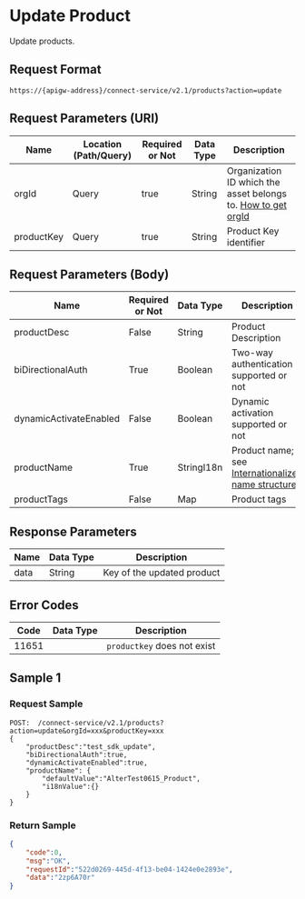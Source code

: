 # Update Product



Update products.

## Request Format

```
https://{apigw-address}/connect-service/v2.1/products?action=update
```

## Request Parameters (URI)

| Name | Location (Path/Query) | Required or Not | Data Type | Description |
|---------------|------------------|----------|-----------|--------------|
| orgId         | Query            | true     | String    | Organization ID which the asset belongs to. [How to get orgId](/docs/api/en/latest/api_faqs#how-to-get-organization-id-orgid-orgid)                |
| productKey         | Query            | true     | String    | Product Key identifier|


## Request Parameters (Body)

| Name            | Required or Not | Data Type | Description |
|-------------------|----------|-----------|--------------|
| productDesc       | False     | String       | Product Description                                                         |
| biDirectionalAuth | True      | Boolean      | Two-way authentication supported or not                                                  |
| dynamicActivateEnabled           | False      | Boolean      | Dynamic activation supported or not|
| productName       | True      | StringI18n | Product name; see [Internationalized name structure](/docs/api/en/latest/api_faqs.html#internationalized-name-structure)                                                           |
|productTags|False|Map| Product tags |



## Response Parameters

| Name | Data Type | Description |
|-------------|---------------|------------|
| data | String                           | Key of the updated product               |


## Error Codes

| Code| Data Type | Description |
|-------------|--------------|-------------|
| 11651 |                       | `productkey` does not exist              |

## Sample 1

### Request Sample

```
POST:  /connect-service/v2.1/products?action=update&orgId=xxx&productKey=xxx
{
	"productDesc":"test_sdk_update",
	"biDirectionalAuth":true,
	"dynamicActivateEnabled":true,
	"productName": {
		"defaultValue":"AlterTest0615_Product",
		"i18nValue":{}
	}
}
```

### Return Sample

```json
{
	"code":0,
	"msg":"OK",
	"requestId":"522d0269-445d-4f13-be04-1424e0e2893e",
	"data":"2zp6A70r"
}
```

